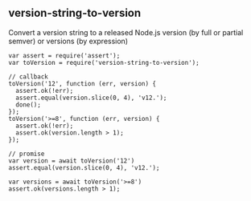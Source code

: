 ## version-string-to-version

Convert a version string to a released Node.js version (by full or partial semver) or versions (by expression)

```
var assert = require('assert');
var toVersion = require('version-string-to-version');

// callback
toVersion('12', function (err, version) {
  assert.ok(!err);
  assert.equal(version.slice(0, 4), 'v12.');
  done();
});
toVersion('>=8', function (err, version) {
  assert.ok(!err);
  assert.ok(version.length > 1);
});

// promise
var version = await toVersion('12')
assert.equal(version.slice(0, 4), 'v12.');

var versions = await toVersion('>=8')
assert.ok(versions.length > 1);
```
